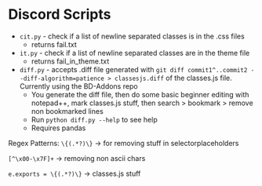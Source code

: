 # Discord Scripts


- `cit.py` - check if a list of newline separated classes is in the .css files
    - returns fail.txt
- `it.py` - check if a list of newline separated classes are in the theme file 
    - returns fail_in_theme.txt
- `diff.py` - accepts .diff file generated with `git diff commit1^..commit2 --diff-algorithm=patience > classesjs.diff` of the classes.js file. Currently using the BD-Addons repo
    - You generate the diff file, then do some basic beginner editing with notepad++, mark classes.js stuff, then search > bookmark > remove non bookmarked lines
    - Run `python diff.py --help` to see help
    - Requires pandas

Regex Patterns:
`\{(.*?)\}` -> for removing stuff in selectorplaceholders

`[^\x00-\x7F]+` -> removing non ascii chars

`e.exports = \{(.*?)\}` -> classes.js stuff
